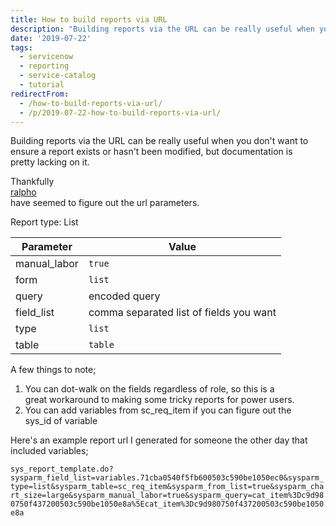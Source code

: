 ```yaml
---
title: How to build reports via URL
description: "Building reports via the URL can be really useful when you don't want to\\\r\nensure a report exists or hasn't been modified, but documentation is\\\r\npretty lack..."
date: '2019-07-22'
tags:
  - servicenow
  - reporting
  - service-catalog
  - tutorial
redirectFrom:
  - /how-to-build-reports-via-url/
  - /p/2019-07-22-how-to-build-reports-via-url/
---
```


<!--StartFragment-->

Building reports via the URL can be really useful when you don't want to\
ensure a report exists or hasn't been modified, but documentation is\
pretty lacking on it.

Thankfully\
[ralpho](https://community.servicenow.com/community?id=community_question&sys_id=05540369dbd8dbc01dcaf3231f9619d3#answer_9ca74435db905fc01dcaf3231f9619a3)\
have seemed to figure out the url parameters.

Report type: List

| Parameter    | Value                                   |
| ------------ | --------------------------------------- |
| manual_labor | `true`                                  |
| form         | `list`                                  |
| query        | encoded query                           |
| field_list   | comma separated list of fields you want |
| type         | `list`                                  |
| table        | `table`                                 |

A few things to note;

1. You can dot-walk on the fields regardless of role, so this is a\
   great workaround to making some tricky reports for power users.
2. You can add variables from sc_req_item if you can figure out the\
   sys_id of variable

Here's an example report url I generated for someone the other day that\
included variables;

`sys_report_template.do?sysparm_field_list=variables.71cba0540f5fb600503c590be1050ec0&sysparm_type=list&sysparm_table=sc_req_item&sysparm_from_list=true&sysparm_chart_size=large&sysparm_manual_labor=true&sysparm_query=cat_item%3Dc9d980750f437200503c590be1050e8a%5Ecat_item%3Dc9d980750f437200503c590be1050e8a`

<!--EndFragment-->